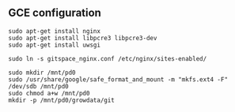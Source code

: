 ## GCE configuration

    sudo apt-get install nginx
    sudo apt-get install libpcre3 libpcre3-dev
    sudo apt-get install uwsgi

    sudo ln -s gitspace_nginx.conf /etc/nginx/sites-enabled/

    sudo mkdir /mnt/pd0
    sudo /usr/share/google/safe_format_and_mount -m "mkfs.ext4 -F" /dev/sdb /mnt/pd0
    sudo chmod a+w /mnt/pd0
    mkdir -p /mnt/pd0/growdata/git
